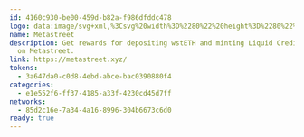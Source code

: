 ```yaml
---
id: 4160c930-be00-459d-b82a-f986dfddc478
logo: data:image/svg+xml,%3Csvg%20width%3D%2280%22%20height%3D%2280%22%20viewBox%3D%220%200%2080%2080%22%20fill%3D%22none%22%20xmlns%3D%22http%3A%2F%2Fwww.w3.org%2F2000%2Fsvg%22%3E%0A%3Cg%20clip-path%3D%22url(%23clip0_4831_3709)%22%3E%0A%3Cg%20opacity%3D%220.5%22%20filter%3D%22url(%23filter0_f_4831_3709)%22%3E%0A%3Cpath%20fill-rule%3D%22evenodd%22%20clip-rule%3D%22evenodd%22%20d%3D%22M46.3397%2016.7658C45.703%2016.4049%2044.9236%2016.4049%2044.2869%2016.7658L26.72%2026.725C25.7901%2027.2522%2026.1642%2028.6708%2027.2332%2028.6708H63.3934C64.4625%2028.6708%2064.8366%2027.2522%2063.9067%2026.725L46.3397%2016.7658ZM39.5895%2045.613C38.1346%2046.7228%2036.2791%2047.3882%2034.2579%2047.3882C29.5873%2047.3882%2025.801%2043.8355%2025.801%2039.4531C25.801%2035.0707%2029.5873%2031.5181%2034.2579%2031.5181H56.8093C61.4802%2031.5181%2065.2663%2035.0707%2065.2663%2039.4531C65.2663%2043.8355%2061.4802%2047.3882%2056.8093%2047.3882C54.7882%2047.3882%2052.9327%2046.7228%2051.4777%2045.613C50.815%2045.1073%2050.034%2044.7431%2049.2003%2044.7431H41.8669C41.0331%2044.7431%2040.2523%2045.1073%2039.5895%2045.613ZM55.5691%2039.4305C55.5691%2040.2487%2054.8623%2040.9117%2053.9905%2040.9117C53.1187%2040.9117%2052.4119%2040.2487%2052.4119%2039.4305C52.4119%2038.6124%2053.1187%2037.9493%2053.9905%2037.9493C54.8623%2037.9493%2055.5691%2038.6124%2055.5691%2039.4305ZM60.305%2040.9117C61.1768%2040.9117%2061.8836%2040.2487%2061.8836%2039.4305C61.8836%2038.6124%2061.1768%2037.9493%2060.305%2037.9493C59.4331%2037.9493%2058.7263%2038.6124%2058.7263%2039.4305C58.7263%2040.2487%2059.4331%2040.9117%2060.305%2040.9117ZM57.1477%2037.9493C56.2759%2037.9493%2055.5691%2037.2861%2055.5691%2036.468C55.5691%2035.65%2056.2759%2034.9869%2057.1477%2034.9869C58.0195%2034.9869%2058.7263%2035.65%2058.7263%2036.468C58.7263%2037.2861%2058.0195%2037.9493%2057.1477%2037.9493ZM55.5691%2042.393C55.5691%2043.2109%2056.2759%2043.8739%2057.1477%2043.8739C58.0195%2043.8739%2058.7263%2043.2109%2058.7263%2042.393C58.7263%2041.5748%2058.0195%2040.9117%2057.1477%2040.9117C56.2759%2040.9117%2055.5691%2041.5748%2055.5691%2042.393ZM27.5347%2050.1975H63.4306C64.1066%2050.1975%2064.6545%2050.7131%2064.6545%2051.3488C64.6545%2051.9849%2064.1066%2052.5004%2063.4306%2052.5004H27.5347C26.8589%2052.5004%2026.311%2051.9849%2026.311%2051.3488C26.311%2050.7131%2026.8589%2050.1975%2027.5347%2050.1975ZM65.7761%2054.0353H25.1892C24.5134%2054.0353%2023.9655%2054.5509%2023.9655%2055.1866C23.9655%2055.8227%2024.5134%2056.3383%2025.1892%2056.3383H65.7761C66.4521%2056.3383%2067%2055.8227%2067%2055.1866C67%2054.5509%2066.4521%2054.0353%2065.7761%2054.0353ZM35.2558%2042.4683C35.2558%2042.7364%2035.0386%2042.9535%2034.7707%2042.9535H33.1534C32.8854%2042.9535%2032.6682%2042.7364%2032.6682%2042.4683V40.6897H30.889C30.621%2040.6897%2030.4038%2040.4722%2030.4038%2040.2046V38.5872C30.4038%2038.3192%2030.621%2038.102%2030.889%2038.102H32.6682V36.3228C32.6682%2036.0548%2032.8854%2035.8376%2033.1534%2035.8376H34.7707C35.0386%2035.8376%2035.2558%2036.0548%2035.2558%2036.3228V38.102H37.0346C37.3025%2038.102%2037.5197%2038.3192%2037.5197%2038.5872V40.2046C37.5197%2040.4722%2037.3025%2040.6897%2037.0346%2040.6897H35.2558V42.4683Z%22%20fill%3D%22%23731AE5%22%2F%3E%0A%3C%2Fg%3E%0A%3Cpath%20fill-rule%3D%22evenodd%22%20clip-rule%3D%22evenodd%22%20d%3D%22M41.3742%2020.0759C40.7375%2019.7149%2039.9581%2019.7149%2039.3214%2020.0759L21.7544%2030.0351C20.8246%2030.5623%2021.1987%2031.9809%2022.2677%2031.9809H58.4279C59.497%2031.9809%2059.8711%2030.5623%2058.9411%2030.0351L41.3742%2020.0759ZM34.624%2048.9231C33.1691%2050.0329%2031.3136%2050.6982%2029.2924%2050.6982C24.6218%2050.6982%2020.8355%2047.1456%2020.8355%2042.7632C20.8355%2038.3808%2024.6218%2034.8282%2029.2924%2034.8282H51.8438C56.5147%2034.8282%2060.3008%2038.3808%2060.3008%2042.7632C60.3008%2047.1456%2056.5147%2050.6982%2051.8438%2050.6982C49.8226%2050.6982%2047.9672%2050.0329%2046.5122%2048.9231C45.8495%2048.4174%2045.0685%2048.0532%2044.2347%2048.0532H36.9014C36.0676%2048.0532%2035.2868%2048.4174%2034.624%2048.9231ZM50.6036%2042.7405C50.6036%2043.5587%2049.8968%2044.2218%2049.025%2044.2218C48.1532%2044.2218%2047.4463%2043.5587%2047.4463%2042.7405C47.4463%2041.9225%2048.1532%2041.2594%2049.025%2041.2594C49.8968%2041.2594%2050.6036%2041.9225%2050.6036%2042.7405ZM55.3394%2044.2218C56.2113%2044.2218%2056.9181%2043.5587%2056.9181%2042.7405C56.9181%2041.9225%2056.2113%2041.2594%2055.3394%2041.2594C54.4676%2041.2594%2053.7608%2041.9225%2053.7608%2042.7405C53.7608%2043.5587%2054.4676%2044.2218%2055.3394%2044.2218ZM52.1822%2041.2594C51.3104%2041.2594%2050.6036%2040.5962%2050.6036%2039.7781C50.6036%2038.9601%2051.3104%2038.297%2052.1822%2038.297C53.054%2038.297%2053.7608%2038.9601%2053.7608%2039.7781C53.7608%2040.5962%2053.054%2041.2594%2052.1822%2041.2594ZM50.6036%2045.7031C50.6036%2046.5209%2051.3104%2047.184%2052.1822%2047.184C53.054%2047.184%2053.7608%2046.5209%2053.7608%2045.7031C53.7608%2044.8849%2053.054%2044.2218%2052.1822%2044.2218C51.3104%2044.2218%2050.6036%2044.8849%2050.6036%2045.7031ZM22.5692%2053.5076H58.4651C59.1411%2053.5076%2059.689%2054.0232%2059.689%2054.6589C59.689%2055.295%2059.1411%2055.8105%2058.4651%2055.8105H22.5692C21.8934%2055.8105%2021.3455%2055.295%2021.3455%2054.6589C21.3455%2054.0232%2021.8934%2053.5076%2022.5692%2053.5076ZM60.8106%2057.3454H20.2237C19.5479%2057.3454%2019%2057.861%2019%2058.4967C19%2059.1328%2019.5479%2059.6483%2020.2237%2059.6483H60.8106C61.4866%2059.6483%2062.0345%2059.1328%2062.0345%2058.4967C62.0345%2057.861%2061.4866%2057.3454%2060.8106%2057.3454ZM30.2903%2045.7784C30.2903%2046.0464%2030.0731%2046.2635%2029.8051%2046.2635H28.1879C27.9199%2046.2635%2027.7027%2046.0464%2027.7027%2045.7784V43.9998H25.9235C25.6555%2043.9998%2025.4383%2043.7823%2025.4383%2043.5146V41.8973C25.4383%2041.6293%2025.6555%2041.4121%2025.9235%2041.4121H27.7027V39.6328C27.7027%2039.3649%2027.9199%2039.1476%2028.1879%2039.1476H29.8051C30.0731%2039.1476%2030.2903%2039.3649%2030.2903%2039.6328V41.4121H32.069C32.337%2041.4121%2032.5542%2041.6293%2032.5542%2041.8973V43.5146C32.5542%2043.7823%2032.337%2043.9998%2032.069%2043.9998H30.2903V45.7784Z%22%20fill%3D%22url(%23paint0_linear_4831_3709)%22%2F%3E%0A%3C%2Fg%3E%0A%3Cdefs%3E%0A%3Cfilter%20id%3D%22filter0_f_4831_3709%22%20x%3D%229.96552%22%20y%3D%222.49512%22%20width%3D%2271.0345%22%20height%3D%2267.8433%22%20filterUnits%3D%22userSpaceOnUse%22%20color-interpolation-filters%3D%22sRGB%22%3E%0A%3CfeFlood%20flood-opacity%3D%220%22%20result%3D%22BackgroundImageFix%22%2F%3E%0A%3CfeBlend%20mode%3D%22normal%22%20in%3D%22SourceGraphic%22%20in2%3D%22BackgroundImageFix%22%20result%3D%22shape%22%2F%3E%0A%3CfeGaussianBlur%20stdDeviation%3D%227%22%20result%3D%22effect1_foregroundBlur_4831_3709%22%2F%3E%0A%3C%2Ffilter%3E%0A%3ClinearGradient%20id%3D%22paint0_linear_4831_3709%22%20x1%3D%2240.5173%22%20y1%3D%2214.0121%22%20x2%3D%2240.5173%22%20y2%3D%2268.219%22%20gradientUnits%3D%22userSpaceOnUse%22%3E%0A%3Cstop%20offset%3D%220.455%22%20stop-color%3D%22%23171717%22%2F%3E%0A%3Cstop%20offset%3D%221%22%20stop-color%3D%22%23731AE5%22%2F%3E%0A%3C%2FlinearGradient%3E%0A%3CclipPath%20id%3D%22clip0_4831_3709%22%3E%0A%3Crect%20width%3D%2280%22%20height%3D%2280%22%20fill%3D%22white%22%2F%3E%0A%3C%2FclipPath%3E%0A%3C%2Fdefs%3E%0A%3C%2Fsvg%3E%0A
name: Metastreet
description: Get rewards for depositing wstETH and minting Liquid Credit Tokens
  on Metastreet.
link: https://metastreet.xyz/
tokens:
  - 3a647da0-c0d8-4ebd-abce-bac0390880f4
categories:
  - e1e552f6-ff37-4185-a33f-4230cd45d7ff
networks:
  - 85d2c16e-7a34-4a16-8996-304b6673c6d0
ready: true
---
```

